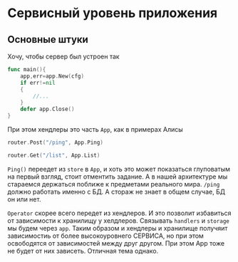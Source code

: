 # Сервисный уровень приложения

## Основные штуки

Хочу, чтобы сервер был устроен так

```go
func main(){
    app,err=app.New(cfg)
    if err!=nil
    {
        //...
    }
    defer app.Close()
}
```

При этом хендлеры это часть `App`, как в примерах Алисы

```go
router.Post("/ping", App.Ping)

router.Get("/list", App.List)
```

`Ping()` переедет из `store` в `App`, и хоть это может показаться глуповатым на первый взгляд, стоит отментить задание. А в нашей архитектуре мы стараемся держаться поближе к предметами реального мира. `/ping` должно работать именно с БД. А стораж не знает в общем случае, БД он или нет.

`Operator` скорее всего передет из хендлеров. И это позволит избавиться от зависимости к хранилищу у хелдлеров. Связывать `handlers` и `storage`  мы будем через `app`. Таким образом и хендлеры и хранилище получяит зависимостиь от более высокоуровнего СЕРВИСА, но при этом освободятся от зависимостей между друг другом. При этом App тоже не будет от них зависеть. Отличная тема однако.
